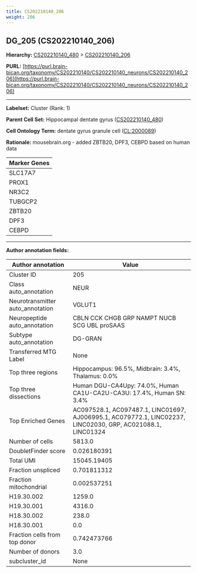 ```yaml
---
title: CS202210140_206
weight: 206
---
```

## DG_205 (CS202210140_206)
<b>Hierarchy: </b>
[CS202210140_480](../CS202210140_480) >
[CS202210140_206](../CS202210140_206)

**PURL:** [https://purl.brain-bican.org/taxonomy/CS202210140/CS202210140_neurons/CS202210140_206](https://purl.brain-bican.org/taxonomy/CS202210140/CS202210140_neurons/CS202210140_206)

---


**Labelset:** Cluster (Rank: 1)

**Parent Cell Set:** Hippocampal dentate gyrus ([CS202210140_480](../CS202210140_480))



**Cell Ontology Term:**  dentate gyrus granule cell ([CL:2000089](https://www.ebi.ac.uk/ols/ontologies/cl/terms?obo_id=CL:2000089)) 

**Rationale:** mousebrain.org - added ZBTB20, DPF3, CEBPD based on human data

[MARKER GENES.]: #


| Marker Genes |
|--------------|
|SLC17A7|
|PROX1|
|NR3C2|
|TUBGCP2|
|ZBTB20|
|DPF3|
|CEBPD|

---

[TRANSFERRED ANNOTATIONS.]: #


[AUTHOR ANNOTATION FIELDS.]: #


**Author annotation fields:**

| Author annotation | Value |
|-------------------|-------|
|Cluster ID|205|
|Class auto_annotation|NEUR|
|Neurotransmitter auto_annotation|VGLUT1|
|Neuropeptide auto_annotation|CBLN CCK CHGB GRP NAMPT NUCB SCG UBL proSAAS|
|Subtype auto_annotation|DG-GRAN|
|Transferred MTG Label|None|
|Top three regions|Hippocampus: 96.5%, Midbrain: 3.4%, Thalamus: 0.0%|
|Top three dissections|Human DGU-CA4Upy: 74.0%, Human CA1U-CA2U-CA3U: 17.4%, Human SN: 3.4%|
|Top Enriched Genes|AC097528.1, AC097487.1, LINC01697, AJ006995.1, AC079772.1, LINC02237, LINC02030, GRP, AC021088.1, LINC01324|
|Number of cells|5813.0|
|DoubletFinder score|0.026180391|
|Total UMI|15045.19405|
|Fraction unspliced|0.701811312|
|Fraction mitochondrial|0.002537251|
|H19.30.002|1259.0|
|H19.30.001|4316.0|
|H18.30.002|238.0|
|H18.30.001|0.0|
|Fraction cells from top donor|0.742473766|
|Number of donors|3.0|
|subcluster_id|None|
